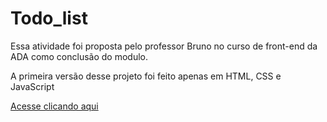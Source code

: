 # Todo_list

<div>
  <p> Essa atividade foi proposta pelo professor Bruno no curso de front-end da ADA como conclusão do modulo.</p>
  <p>A primeira versão desse projeto foi feito apenas em HTML, CSS e JavaScript</p>
  <p><a href="https://nessalive.github.io/Todo_list/">Acesse clicando aqui</a></p>
</div>
